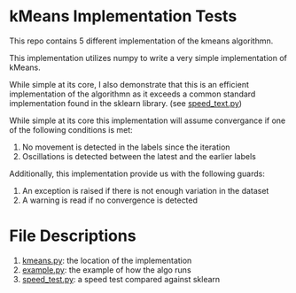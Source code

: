 # kMeans Implementation Tests

This repo contains 5 different implementation of the kmeans algorithmn.

This implementation utilizes numpy to write a very simple implementation of kMeans. 

While simple at its core, I also demonstrate that this is an efficient implementation of the algorithmn as it exceeds a common standard implementation found in the sklearn library. (see [speed_text.py](./speed_test.py))

While simple at its core this implementation will assume convergance if one of the following conditions is met:

1. No movement is detected in the labels since the iteration
2. Oscillations is detected between the latest and the earlier labels

Additionally, this implementation provide us with the following guards:

1. An exception is raised if there is not enough variation in the dataset
2. A warning is read if no convergence is detected

# File Descriptions

1. [kmeans.py](./kmeans.py): the location of the implementation
2. [example.py](./example.py): the example of how the algo runs
3. [speed_test.py](./speed_test.py): a speed test compared against sklearn
